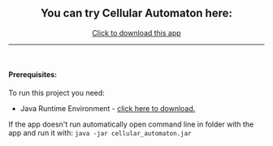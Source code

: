 <html><head>
  <SCRIPT src="https://java.com/js/dtjava.js"></SCRIPT>


</head><body>
<center><h2>You can try Cellular Automaton here:</h2></center>
  <center><a href='cellular_automaton.jar' onclick="return launchApplication('cellular_automaton.jar');">Click to download this app</a><br><hr><br></center>

  <!-- Applet will be inserted here -->
  <div id='javafx-app-placeholder'></div>
  <h4>Prerequisites: </h4>
  To run this project you need:
  <ul>
    <li>Java Runtime Environment - <a href="https://www.java.com/pl/download/"> click here to download.</a></li>
  </ul>
  
  If the app doesn't run automatically open command line in folder with the app and run it with:
  <code>java -jar cellular_automaton.jar</code>
  <br>
  <br>

</body></html>
